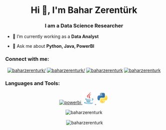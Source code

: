 <h1 align="center">Hi 👋, I'm Bahar Zerentürk</h1>
<h3 align="center">I am a Data Science Researcher </h3>

- 🔭 I’m currently working as a **Data Analyst**

- 💬 Ask me about **Python, Java, PowerBI**

<h3 align="left">Connect with me:</h3>
<p align="center">
<a href="https://www.linkedin.com/in/baharzerenturk1/" target="blank"><img align="center" src="https://cdn.jsdelivr.net/npm/simple-icons@3.0.1/icons/linkedin.svg" alt="baharzerenturk/" height="30" width="40" /></a>
<a href="mailto:baharzerenturk@gmail.com" target="blank"><img align="center" src="https://cdn.jsdelivr.net/npm/simple-icons@2.6.0/icons/gmail.svg" alt="baharzerenturk/" height="30" width="40" /></a>
<a href="https://medium.com/@baharzerenturk" target="blank"><img align="center" src="https://cdn.jsdelivr.net/npm/simple-icons@3.0.1/icons/medium.svg" alt="baharzerenturk" height="30" width="40" /></a>
<a href="https://www.kaggle.com/baharzerenturk" target="blank"><img align="center" src="https://cdn.jsdelivr.net/npm/simple-icons@3.0.1/icons/kaggle.svg" alt="baharzerenturk" height="30" width="40" /></a>
</p>

<h3 align="left">Languages and Tools:</h3>

<p align="center">
<a href="https://www.powerbi.com" target="_blank"> <img src="https://raw.githubusercontent.com/microsoft/PowerBI-Icons/main/SVG/Desktop.svg" alt="powerbi" width="40" height="40"/> </a>
<a href="https://www.java.org/" target="_blank"> <img src="https://raw.githubusercontent.com/devicons/devicon/master/icons/java/java-original.svg" alt="java" width="40" height="40"/> </a>
<a href="https://www.python.org" target="_blank"> <img src="https://raw.githubusercontent.com/devicons/devicon/master/icons/python/python-original.svg" alt="python" width="40" height="40"/> </a>
</p>

<p align="center"><img align="center" src="https://github-readme-stats.vercel.app/api/top-langs?username=baharzerenturk&show_icons=true&locale=en&layout=compact" alt="baharzerenturk" /></p>

<p align="center">&nbsp;<img align="center" src="https://github-readme-stats.vercel.app/api?username=baharzerenturk&show_icons=true&locale=en" alt="baharzerenturk" /></p>
